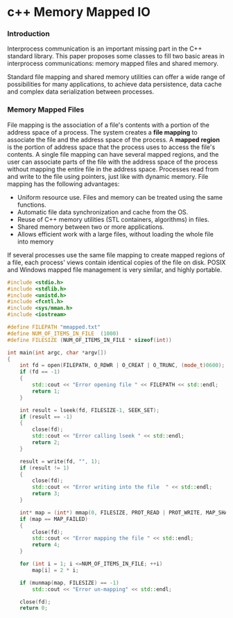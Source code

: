 # c++ Memory Mapped IO

### Introduction

Interprocess communication is an important missing part in the C++ standard library. This paper proposes some classes to fill two basic areas in interprocess communications: memory mapped files and shared memory.

Standard file mapping and shared memory utilities can offer a wide range of possibilities for many applications, to achieve data persistence, data cache and complex data serialization between processes.

### Memory Mapped Files

File mapping is the association of a file's contents with a portion of the address space of a process. The system creates a **file mapping** to associate the file and the address space of the process. A **mapped region** is the portion of address space that the process uses to access the file's contents. A single file mapping can have several mapped regions, and the user can associate parts of the file with the address space of the process without mapping the entire file in the address space. Processes read from and write to the file using pointers, just like with dynamic memory. File mapping has the following advantages:

* Uniform resource use. Files and memory can be treated using the same functions.
* Automatic file data synchronization and cache from the OS.
* Reuse of C++ memory utilities \(STL containers, algorithms\) in files.
* Shared memory between two or more applications.
* Allows efficient work with a large files, without loading the whole file into memory

If several processes use the same file mapping to create mapped regions of a file, each process' views contain identical copies of the file on disk. POSIX and Windows mapped file management is very similar, and highly portable.



```cpp
#include <stdio.h>
#include <stdlib.h>
#include <unistd.h>
#include <fcntl.h>
#include <sys/mman.h>
#include <iostream>

#define FILEPATH "mmapped.txt"
#define NUM_OF_ITEMS_IN_FILE  (1000)
#define FILESIZE (NUM_OF_ITEMS_IN_FILE * sizeof(int))

int main(int argc, char *argv[])
{
    int fd = open(FILEPATH, O_RDWR | O_CREAT | O_TRUNC, (mode_t)0600);
    if (fd == -1)
    {
        std::cout << "Error opening file " << FILEPATH << std::endl;
        return 1;
    }

    int result = lseek(fd, FILESIZE-1, SEEK_SET);
    if (result == -1)
    {
        close(fd);
        std::cout << "Error calling lseek " << std::endl;
        return 2;
    }

    result = write(fd, "", 1);
    if (result != 1)
    {
        close(fd);
        std::cout << "Error writing into the file  " << std::endl;
        return 3;
    }

    int* map = (int*) mmap(0, FILESIZE, PROT_READ | PROT_WRITE, MAP_SHARED, fd, 0);
    if (map == MAP_FAILED)
    {
        close(fd);
        std::cout << "Error mapping the file " << std::endl;
        return 4;
    }

    for (int i = 1; i <=NUM_OF_ITEMS_IN_FILE; ++i)
        map[i] = 2 * i;

    if (munmap(map, FILESIZE) == -1)
        std::cout << "Error un-mapping" << std::endl;

    close(fd);
    return 0;
```

